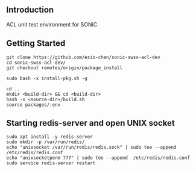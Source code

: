 ## Introduction
ACL unit test environment for SONiC

## Getting Started

```
git clone https://github.com/ezio-chen/sonic-swss-acl-dev
cd sonic-swss-acl-dev/
git checkout remotes/origin/package_install

sudo bash -x install-pkg.sh -g

cd ..
mkdir <build-dir> && cd <build-dir>
bash -x <source-dir>/build.sh
source packages/.env
```

## Starting redis-server and open UNIX socket
```
sudo apt install -y redis-server
sudo mkdir -p /var/run/redis/
echo "unixsocket /var/run/redis/redis.sock" | sudo tee --append  /etc/redis/redis.conf
echo "unixsocketperm 777" | sudo tee --append  /etc/redis/redis.conf
sudo service redis-server restart
```
